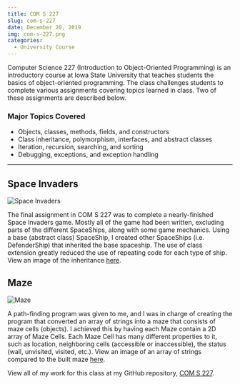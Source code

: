 ```yaml
---
title: COM S 227
slug: com-s-227
date: December 20, 2019
img: com-s-227.png
categories:
  - University Course
---
```


Computer Science 227 (Introduction to Object-Oriented Programming) is an introductory course at Iowa State University that teaches students the basics of object-oriented programming. The class challenges students to complete various assignments covering topics learned in class. Two of these assignments are described below.

<!--more-->

### Major Topics Covered

- Objects, classes, methods, fields, and constructors
- Class inheritance, polymorphism, interfaces, and abstract classes
- Iteration, recursion, searching, and sorting
- Debugging, exceptions, and exception handling

---

## Space Invaders

![Space Invaders](/blog-images/space-invaders.gif)

The final assignment in COM S 227 was to complete a nearly-finished Space Invaders game. Mostly all of the game had been written, excluding parts of the different SpaceShips, along with some game mechanics. Using a base (abstract class) SpaceShip, I created other SpaceShips (i.e. DefenderShip) that inherited the base spaceship. The use of class extension greatly reduced the use of repeating code for each type of ship. View an image of the inheritance [here](/blog-images/coms227.png).

## Maze

![Maze](/blog-images/maze-demo.gif)

A path-finding program was given to me, and I was in charge of creating the program that converted an array of strings into a maze that consists of maze cells (objects). I achieved this by having each Maze contain a 2D array of Maze Cells. Each Maze Cell has many different properties to it, such as location, neighboring cells (accessible or inaccessible), the status (wall, unvisited, visited, etc.). View an image of an array of strings compared to the built maze [here](/blog-images/maze-construction.png).

View all of my work for this class at my GitHub repository, [COM S 227](http://github.com/ChristianLisle/com-s-227).